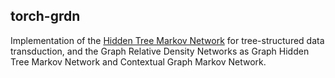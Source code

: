 ## torch-grdn
Implementation of the [Hidden Tree Markov Network](https://arxiv.org/pdf/1711.07784.pdf) for tree-structured data transduction, and the Graph Relative Density Networks as Graph Hidden Tree Markov Network and Contextual Graph Markov Network.
